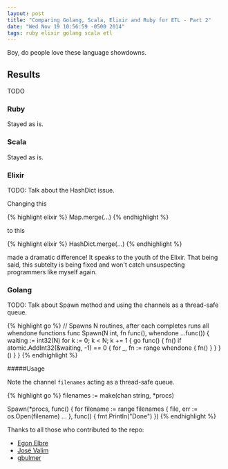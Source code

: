 ```yaml
---
layout: post
title: "Comparing Golang, Scala, Elixir and Ruby for ETL - Part 2"
date: "Wed Nov 19 10:56:59 -0500 2014"
tags: ruby elixir golang scala etl
---
```


Boy, do people love these language showdowns.

## Results
TODO

<!--more-->

### Ruby
Stayed as is.

### Scala
Stayed as is.

### Elixir
TODO: Talk about the HashDict issue.

Changing this

{% highlight elixir %}
Map.merge(...)
{% endhighlight %}

to this

{% highlight elixir %}
HashDict.merge(...)
{% endhighlight %}

made a dramatic difference! It speaks to the youth of the Elixir. That being said, this subtelty is being fixed
and won't catch unsuspecting programmers like myself again.

### Golang
TODO: Talk about Spawn method and using the channels as a thread-safe queue.

{% highlight go %}
// Spawns N routines, after each completes runs all whendone functions
func Spawn(N int, fn func(), whendone ...func()) {
  waiting := int32(N)
  for k := 0; k < N; k += 1 {
    go func() {
      fn()
      if atomic.AddInt32(&waiting, -1) == 0 {
        for _, fn := range whendone {
          fn()
        }
      }
    }()
  }
}
{% endhighlight %}

#####Usage

Note the channel `filenames` acting as a thread-safe queue.

{% highlight go %}
filenames := make(chan string, *procs)

Spawn(*procs, func() {
  for filename := range filenames {
    file, err := os.Open(filename)
    ...
}, func() { fmt.Println("Done") })
{% endhighlight %}

Thanks to all those who contributed to the repo:

- [Egon Elbre](https://github.com/egonelbre)
- [José Valim](https://github.com/josevalim)
- [gbulmer](https://github.com/gbulmer)

